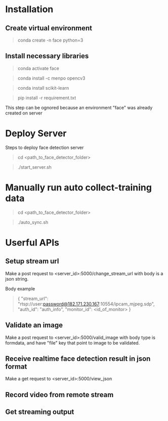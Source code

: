 # Installation
## Create virtual environment
 > conda create -n face python=3
## Install necessary libraries
 > conda activate face

 > conda install -c menpo opencv3

 > conda install scikit-learn

 > pip install -r requirement.txt

This step can be ognored because an environment "face" was already created on server

# Deploy Server
Steps to deploy face detection server
 > cd <path_to_face_detector_folder>

 > ./start_server.sh

# Manually run auto collect-training data
> cd <path_to_face_detector_folder>

 > ./auto_sync.sh

# Userful APIs
## Setup stream url
 Make a post request to <server_id>:5000/change_stream_url with body is a json string.

 Body example
 >{
	"stream_url": "rtsp://user:password@182.171.230.167:10554/ipcam_mjpeg.sdp",
	"auth_id": "auth_info",
	"monitor_id": <id_of_monitor>
 }

## Validate an image
 Make a post request to <server_id>:5000/valid_image with body type is formdata, and have "file" key that point to image to be validated.

## Receive realtime face detection result in json format
 Make a get request to <server_id>:5000/view_json

## Record video from remote stream

## Get streaming output